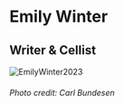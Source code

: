 # Emily Winter 
## Writer & Cellist

![EmilyWinter2023](https://github.com/user-attachments/assets/aef3ce5a-5fc8-473a-8765-0d2d20fe0507)
###### Photo credit: Carl Bundesen

